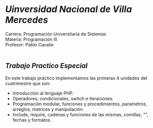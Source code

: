 # *Uinversidad Nacional de Villa Mercedes*

Carrera: Programación Universitaria de Sistemas<br>
Materia: Programación III<br>
Profesor: Pablo Cavalie<br><br>

## *Trabajo Practico Especial*

En este trabajo práctico implementamos las primeras 4 unidades del cuatrimestre que son:

- Introducción al lenguaje PHP.
- Operadores, condicionales, switch e iteraciones.
- Programación modular, funciones y procedimientos, parametros, arreglos, matrices y manipulación.
- Include, require, cadenas y funciones de las mismas, comillas, "\", fechas y formatos.
